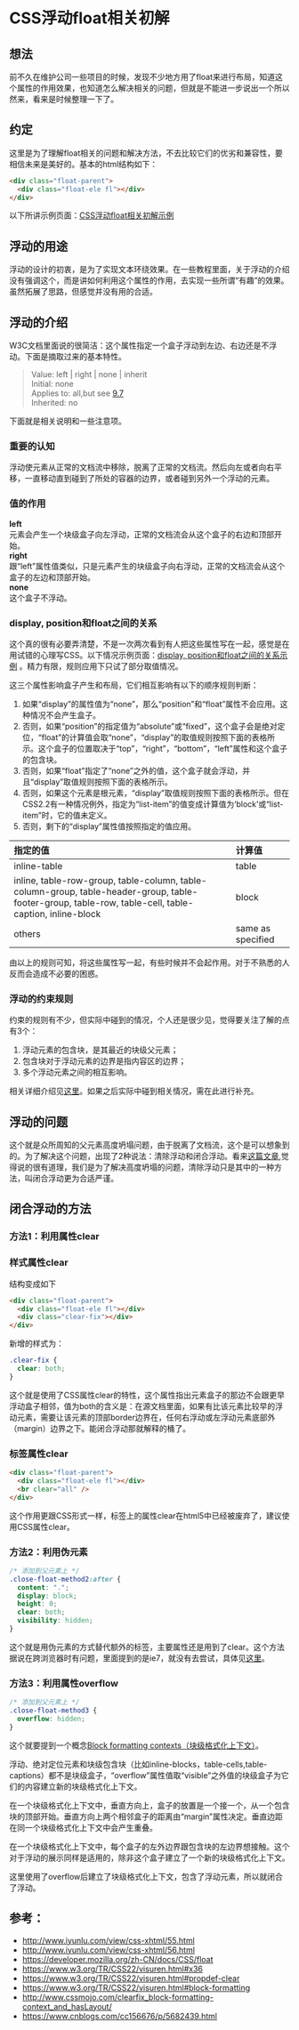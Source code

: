 # CSS浮动float相关初解
## 想法
前不久在维护公司一些项目的时候，发现不少地方用了float来进行布局，知道这个属性的作用效果，也知道怎么解决相关的问题，但就是不能进一步说出一个所以然来，看来是时候整理一下了。
## 约定
这里是为了理解float相关的问题和解决方法，不去比较它们的优劣和兼容性，要相信未来是美好的。基本的html结构如下：
```html
<div class="float-parent">
  <div class="float-ele fl"></div>
</div>
```
以下所讲示例页面：[CSS浮动float相关初解示例](https://xxholic.github.io/lab/lab-css/float.html)
## 浮动的用途
浮动的设计的初衷，是为了实现文本环绕效果。在一些教程里面，关于浮动的介绍没有强调这个，而是讲如何利用这个属性的作用，去实现一些所谓“有趣”的效果。虽然拓展了思路，但感觉并没有用的合适。
## 浮动的介绍
W3C文档里面说的很简洁：这个属性指定一个盒子浮动到左边、右边还是不浮动。下面是摘取过来的基本特性。
> Value: left | right | none | inherit  
> Initial: none  
> Applies to: all,but see [9.7](https://www.w3.org/TR/CSS22/visuren.html#dis-pos-flo)  
> Inherited: no  

下面就是相关说明和一些注意项。
### 重要的认知
浮动使元素从正常的文档流中移除，脱离了正常的文档流。然后向左或者向右平移，一直移动直到碰到了所处的容器的边界，或者碰到另外一个浮动的元素。
### 值的作用
**left**  
元素会产生一个块级盒子向左浮动，正常的文档流会从这个盒子的右边和顶部开始。  
**right**  
跟“left”属性值类似，只是元素产生的块级盒子向右浮动，正常的文档流会从这个盒子的左边和顶部开始。  
**none**  
这个盒子不浮动。
### display, position和float之间的关系
这个真的很有必要弄清楚，不是一次两次看到有人把这些属性写在一起，感觉是在用试错的心理写CSS。以下情况示例页面：[display, position和float之间的关系示例](https://xxholic.github.io/lab/lab-css/float-display-position.html) 。精力有限，规则应用下只试了部分取值情况。


这三个属性影响盒子产生和布局，它们相互影响有以下的顺序规则判断：
1. 如果“display”的属性值为“none”，那么“position”和“float”属性不会应用。这种情况不会产生盒子。
2. 否则，如果“position”的指定值为“absolute”或“fixed”，这个盒子会是绝对定位，“float”的计算值会取“none”，“display”的取值规则按照下面的表格所示。这个盒子的位置取决于“top”，“right”，“bottom”，“left”属性和这个盒子的包含块。
3. 否则，如果“float”指定了“none”之外的值，这个盒子就会浮动，并且“display”取值规则按照下面的表格所示。
4. 否则，如果这个元素是根元素，“display”取值规则按照下面的表格所示。但在CSS2.2有一种情况例外，指定为“list-item”的值变成计算值为‘block’或“list-item”时，它的值未定义。
5. 否则，剩下的“display”属性值按照指定的值应用。

| 指定的值 | 计算值 |  
| :------------- |:-------------|  
| inline-table | table | 
| inline, table-row-group, table-column, table-column-group, table-header-group, table-footer-group, table-row, table-cell, table-caption, inline-block | block | 
| others | same as specified | 

由以上的规则可知，将这些属性写一起，有些时候并不会起作用。对于不熟悉的人反而会造成不必要的困惑。

### 浮动的约束规则
约束的规则有不少，但实际中碰到的情况，个人还是很少见，觉得要关注了解的点有3个：
1. 浮动元素的包含块，是其最近的块级父元素；
2. 包含块对于浮动元素的边界是指内容区的边界；
3. 多个浮动元素之间的相互影响。

相关详细介绍见[这里](https://www.w3.org/TR/CSS22/visuren.html#x36)。如果之后实际中碰到相关情况，需在此进行补充。
## 浮动的问题
这个就是众所周知的父元素高度坍塌问题，由于脱离了文档流，这个是可以想象到的。为了解决这个问题，出现了2种说法：清除浮动和闭合浮动。看来[这篇文章](http://www.iyunlu.com/view/css-xhtml/55.html),觉得说的很有道理，我们是为了解决高度坍塌的问题，清除浮动只是其中的一种方法，叫闭合浮动更为合适严谨。
## 闭合浮动的方法
### 方法1：利用属性clear
### 样式属性clear
结构变成如下
```html
<div class="float-parent">
  <div class="float-ele fl"></div>
  <div class="clear-fix"></div>
</div>
```
新增的样式为：
```css
.clear-fix {
  clear: both;
}
```
这个就是使用了CSS属性clear的特性，这个属性指出元素盒子的那边不会跟更早浮动盒子相邻，值为both的含义是：在源文档里面，如果有比该元素比较早的浮动元素，需要让该元素的顶部border边界在，任何右浮动或左浮动元素底部外（margin）边界之下。能闭合浮动那就解释的桶了。
### 标签属性clear
```html
<div class="float-parent">
  <div class="float-ele fl"></div>
  <br clear="all" />
</div>
```
这个作用更跟CSS形式一样，标签上的属性clear在html5中已经被废弃了，建议使用CSS属性clear。
### 方法2：利用伪元素
```css
/* 添加到父元素上 */
.close-float-method2:after {
  content: ".";
  display: block;
  height: 0;
  clear: both;
  visibility: hidden;
}
```
这个就是用伪元素的方式替代额外的标签，主要属性还是用到了clear。这个方法据说在跨浏览器时有问题，里面提到的是ie7，就没有去尝试，具体见[这里](http://www.iyunlu.com/view/css-xhtml/56.html)。
### 方法3：利用属性overflow
```css
/* 添加到父元素上 */
.close-float-method3 {
  overflow: hidden;
}
```
这个就要提到一个概念[Block formatting contexts（块级格式化上下文）](https://www.w3.org/TR/CSS22/visuren.html#block-formatting)。  

浮动、绝对定位元素和块级包含块（比如inline-blocks，table-cells,table-captions）都不是块级盒子，“overflow”属性值取“visible”之外值的块级盒子为它们的内容建立新的块级格式化上下文。

在一个块级格式化上下文中，垂直方向上，盒子的放置是一个接一个，从一个包含块的顶部开始。垂直方向上两个相邻盒子的距离由“margin”属性决定。垂直边距在同一个块级格式化上下文中会产生重叠。

在一个块级格式化上下文中，每个盒子的左外边界跟包含块的左边界想接触。这个对于浮动的展示同样是适用的，除非这个盒子建立了一个新的块级格式化上下文。

这里使用了overflow后建立了块级格式化上下文，包含了浮动元素，所以就闭合了浮动。


## 参考：
- http://www.iyunlu.com/view/css-xhtml/55.html
- http://www.iyunlu.com/view/css-xhtml/56.html
- https://developer.mozilla.org/zh-CN/docs/CSS/float
- https://www.w3.org/TR/CSS22/visuren.html#x36
- https://www.w3.org/TR/CSS22/visuren.html#propdef-clear
- https://www.w3.org/TR/CSS22/visuren.html#block-formatting
- http://www.cssmojo.com/clearfix_block-formatting-context_and_hasLayout/
- https://www.cnblogs.com/cc156676/p/5682439.html